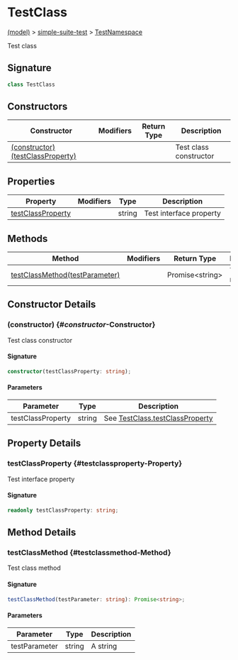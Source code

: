 
# TestClass

[(model)](./index) &gt; [simple-suite-test](./simple-suite-test) &gt; [TestNamespace](./simple-suite-test/testnamespace-namespace)

Test class

## Signature

```typescript
class TestClass 
```

## Constructors

|  Constructor | Modifiers | Return Type | Description |
|  --- | --- | --- | --- |
|  [(constructor)(testClassProperty)](./simple-suite-test/testnamespace/testclass-class#_constructor_-Constructor) |  |  | Test class constructor |

## Properties

|  Property | Modifiers | Type | Description |
|  --- | --- | --- | --- |
|  [testClassProperty](./simple-suite-test/testnamespace/testclass-class#testclassproperty-Property) |  | string | Test interface property |

## Methods

|  Method | Modifiers | Return Type | Description |
|  --- | --- | --- | --- |
|  [testClassMethod(testParameter)](./simple-suite-test/testnamespace/testclass-class#testclassmethod-Method) |  | Promise&lt;string&gt; | Test class method |

## Constructor Details

### (constructor) {#_constructor_-Constructor}

Test class constructor

#### Signature

```typescript
constructor(testClassProperty: string);
```

#### Parameters

|  Parameter | Type | Description |
|  --- | --- | --- |
|  testClassProperty | string | See [TestClass.testClassProperty](./simple-suite-test/testclass-class#testclassproperty-Property) |

## Property Details

### testClassProperty {#testclassproperty-Property}

Test interface property

#### Signature

```typescript
readonly testClassProperty: string;
```

## Method Details

### testClassMethod {#testclassmethod-Method}

Test class method

#### Signature

```typescript
testClassMethod(testParameter: string): Promise<string>;
```

#### Parameters

|  Parameter | Type | Description |
|  --- | --- | --- |
|  testParameter | string | A string |

